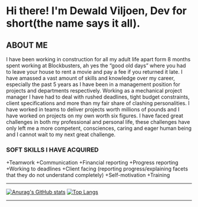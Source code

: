 # Hi there! I'm Dewald Viljoen, Dev for short(the name says it all).

## ABOUT ME
I have been working in construction for all my adult life apart form 8 months spent working at Blockbusters, ah yes the “good old days” where you had to leave your house to rent a movie and pay a fee if you returned it late. I have amassed a vast amount of skills and knowledge over my career, especially the past 5 years as I have been in a management position for projects and departments respectively. Working as a mechanical project manager I have had to deal with rushed deadlines, tight budget constraints, client specifications and more than my fair share of clashing personalities. I have worked in teams to deliver projects worth millions of pounds and I have worked on projects on my own worth six figures. I have faced great challenges in both my professional and personal life, these challenges have only left me a more competent, consciences, caring and eager human being and I cannot wait to my next great challenge.  

### SOFT SKILLS I HAVE ACQUIRED
+Teamwork
+Communication
+Financial reporting
+Progress reporting
+Working to deadlines
+Client facing (reporting progress/explaining facets that they do not understand completely)
+Self-motivation 
+Training

---

[![Anurag's GitHub stats](https://github-readme-stats.vercel.app/api?username=Dev-ops-true&show_icons=true&theme=radical)](https://github.com/anuraghazra/github-readme-stats)
[![Top Langs](https://github-readme-stats.vercel.app/api/top-langs/?username=Dev-ops-true&theme=radical)](https://github.com/anuraghazra/github-readme-stats)


---
